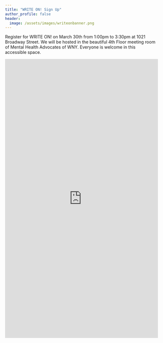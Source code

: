 ```yaml
---
title: "WRITE ON! Sign Up"
author_profile: false
header:
  image: /assets/images/writeonbanner.png
---
```


Register for WRITE ON! on March 30th from 1:00pm to 3:30pm at 1021 Broadway Street. We will be hosted in the beautiful 4th Floor meeting room of Mental Health Advocates of WNY. Everyone is welcome in this accessible space.

<iframe src="https://docs.google.com/forms/d/e/1FAIpQLSek_PrcGqo_f9EajHCTh6m_Bg7T76rrjXrG3EChmPoMTyvUvg/viewform?embedded=true&usp=pp_url&entry.1094639681=Thurs+March+30th+at+1:00pm+at+MHA+WNY+(1021+Broadway+St)" width="100%" height="920" frameborder="0" marginheight="0" marginwidth="0" onload = "window.parent.scrollTo(0,0)">Loading…</iframe>

